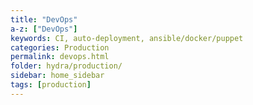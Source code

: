 ```yaml
---
title: "DevOps"
a-z: ["DevOps"]
keywords: CI, auto-deployment, ansible/docker/puppet
categories: Production
permalink: devops.html
folder: hydra/production/
sidebar: home_sidebar
tags: [production]
---
```


